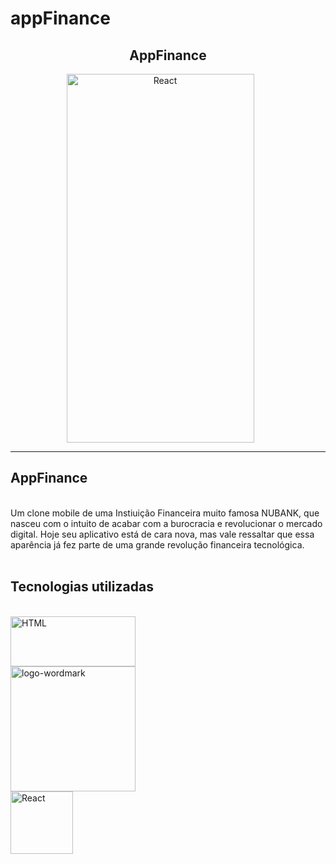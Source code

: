 # appFinance


<h2 align="center">AppFinance</h2>
<div align="center">
 <img align="center" alt="React" height="590" width="300" src="https://user-images.githubusercontent.com/64162307/198688554-a0d9d25a-0f7a-4b77-bbba-ff3399475fe2.png" style="margin-right: 25px"/> 

</div>

<hr>

## AppFinance
<br>
Um clone mobile de uma Instiuição Financeira muito famosa NUBANK, que nasceu com o intuito de acabar com a burocracia e revolucionar o mercado digital. 
Hoje seu aplicativo está de cara nova, mas vale ressaltar que essa aparência já fez parte de uma grande revolução financeira tecnológica.
<br>

<br>

## Tecnologias utilizadas
<br>
<!-- HTML -->
<!-- REACT NATIVE -->
<div>
<img align="center"  alt="HTML" width="200" height="80" src="https://braze-marketing-assets.s3.amazonaws.com/images/partner_logos/react-native.png" style="margin-right: 25px"/> <br>
<img width="200" alt="logo-wordmark" src="https://user-images.githubusercontent.com/64162307/198692662-8e99adee-e787-4f5b-a819-77d5be6a6fbe.png"> <br>

<!-- CSS -->
<img align="center" alt="React" height="100" width="100" src="https://p7.hiclipart.com/preview/509/571/818/cascading-style-sheets-logo-css3-html-web-development-world-wide-web.jpg" /> 
 </div>

<br>
<br>
